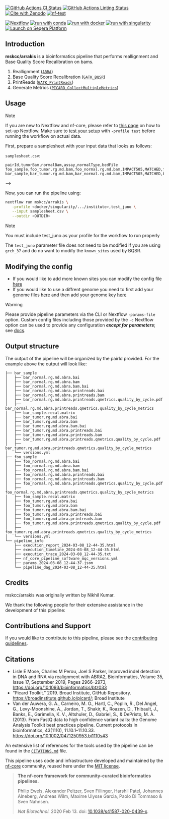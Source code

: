 [![GitHub Actions CI Status](https://github.com/mskcc/arrakis/actions/workflows/ci.yml/badge.svg)](https://github.com/mskcc/arrakis/actions/workflows/ci.yml)
[![GitHub Actions Linting Status](https://github.com/mskcc/arrakis/actions/workflows/linting.yml/badge.svg)](https://github.com/mskcc/arrakis/actions/workflows/linting.yml)[![Cite with Zenodo](http://img.shields.io/badge/DOI-10.5281/zenodo.XXXXXXX-1073c8?labelColor=000000)](https://doi.org/10.5281/zenodo.XXXXXXX)
[![nf-test](https://img.shields.io/badge/unit_tests-nf--test-337ab7.svg)](https://www.nf-test.com)

[![Nextflow](https://img.shields.io/badge/nextflow%20DSL2-%E2%89%A523.04.0-23aa62.svg)](https://www.nextflow.io/)
[![run with conda](http://img.shields.io/badge/run%20with-conda-3EB049?labelColor=000000&logo=anaconda)](https://docs.conda.io/en/latest/)
[![run with docker](https://img.shields.io/badge/run%20with-docker-0db7ed?labelColor=000000&logo=docker)](https://www.docker.com/)
[![run with singularity](https://img.shields.io/badge/run%20with-singularity-1d355c.svg?labelColor=000000)](https://sylabs.io/docs/)
[![Launch on Seqera Platform](https://img.shields.io/badge/Launch%20%F0%9F%9A%80-Seqera%20Platform-%234256e7)](https://tower.nf/launch?pipeline=https://github.com/mskcc/arrakis)

## Introduction

**mskcc/arrakis** is a bioinformatics pipeline that performs reallignment and Base Quality Score Recalibration on bams.

1. Reallignment ([`ABRA`](https://github.com/mozack/abra2))
2. Base Quality Score Recalibration ([`GATK_BQSR`](https://gatk.broadinstitute.org/hc/en-us/articles/360035890531-Base-Quality-Score-Recalibration-BQSR))
3. PrintReads ([`GATK_PrintReads`](https://gatk.broadinstitute.org/hc/en-us/articles/360036883571-PrintReads))
4. Generate Metrics ([`PICARD_CollectMultipleMetrics`](https://gatk.broadinstitute.org/hc/en-us/articles/360037594031-CollectMultipleMetrics-Picard))

## Usage

> [!NOTE]
> If you are new to Nextflow and nf-core, please refer to [this page](https://nf-co.re/docs/usage/installation) on how to set-up Nextflow. Make sure to [test your setup](https://nf-co.re/docs/usage/introduction#how-to-run-a-pipeline) with `-profile test` before running the workflow on actual data.

First, prepare a samplesheet with your input data that looks as follows:

`samplesheet.csv`:

```csv
pairId,tumorBam,normalBam,assay,normalType,bedFile
foo_sample,foo_tumor.rg.md.bam,foo_normal.rg.md.bam,IMPACT505,MATCHED,foo_tumor.foo_normal.fci.bed
bar_sample,bar_tumor.rg.md.bam,bar_normal.rg.md.bam,IMPACT505,MATCHED,bar_tumor.bar_normal.fci.bed
```

-->

Now, you can run the pipeline using:

<!-- TODO nf-core: update the following command to include all required parameters for a minimal example -->

```bash
nextflow run mskcc/arrakis \
   -profile <docker/singularity/.../institute>,test_juno \
   --input samplesheet.csv \
   --outdir <OUTDIR>
```

> [!NOTE]
> You must include test_juno as your profile for the workflow to run properly

The `test_juno` parameter file does not need to be modified if you are using `grch_37` and do no want to modify the `known_sites` used by BQSR.

## Modifying the config

- If you would like to add more known sites you can modify the config file [here](https://github.com/mskcc/Arrakis/blob/master/conf/test_juno.config#L59)
- If you would like to use a diffrent genome you need to first add your genome files [here](https://github.com/mskcc/Arrakis/blob/master/conf/juno_resources.config#L2) and then add your genome key [here](https://github.com/mskcc/Arrakis/blob/master/conf/test_juno.config#L38)

> [!WARNING]
> Please provide pipeline parameters via the CLI or Nextflow `-params-file` option. Custom config files including those provided by the `-c` Nextflow option can be used to provide any configuration _**except for parameters**_;
> see [docs](https://nf-co.re/usage/configuration#custom-configuration-files).

## Output structure

The output of the pipeline will be organized by the pairId provided. For the example above the output will look like:

```
├── bar_sample
│   ├── bar_normal.rg.md.abra.bai
│   ├── bar_normal.rg.md.abra.bam
│   ├── bar_normal.rg.md.abra.bam.bai
│   ├── bar_normal.rg.md.abra.printreads.bai
│   ├── bar_normal.rg.md.abra.printreads.bam
│   ├── bar_normal.rg.md.abra.printreads.qmetrics.quality_by_cycle.pdf
│   ├── bar_normal.rg.md.abra.printreads.qmetrics.quality_by_cycle_metrics
│   ├── bar_sample.recal.matrix
│   ├── bar_tumor.rg.md.abra.bai
│   ├── bar_tumor.rg.md.abra.bam
│   ├── bar_tumor.rg.md.abra.bam.bai
│   ├── bar_tumor.rg.md.abra.printreads.bai
│   ├── bar_tumor.rg.md.abra.printreads.bam
│   ├── bar_tumor.rg.md.abra.printreads.qmetrics.quality_by_cycle.pdf
│   ├── bar_tumor.rg.md.abra.printreads.qmetrics.quality_by_cycle_metrics
│   └── versions.yml
├── foo_sample
│   ├── foo_normal.rg.md.abra.bai
│   ├── foo_normal.rg.md.abra.bam
│   ├── foo_normal.rg.md.abra.bam.bai
│   ├── foo_normal.rg.md.abra.printreads.bai
│   ├── foo_normal.rg.md.abra.printreads.bam
│   ├── foo_normal.rg.md.abra.printreads.qmetrics.quality_by_cycle.pdf
│   ├── foo_normal.rg.md.abra.printreads.qmetrics.quality_by_cycle_metrics
│   ├── foo_sample.recal.matrix
│   ├── foo_tumor.rg.md.abra.bai
│   ├── foo_tumor.rg.md.abra.bam
│   ├── foo_tumor.rg.md.abra.bam.bai
│   ├── foo_tumor.rg.md.abra.printreads.bai
│   ├── foo_tumor.rg.md.abra.printreads.bam
│   ├── foo_tumor.rg.md.abra.printreads.qmetrics.quality_by_cycle.pdf
│   ├── foo_tumor.rg.md.abra.printreads.qmetrics.quality_by_cycle_metrics
│   └── versions.yml
└── pipeline_info
    ├── execution_report_2024-03-08_12-44-35.html
    ├── execution_timeline_2024-03-08_12-44-35.html
    ├── execution_trace_2024-03-08_12-44-35.txt
    ├── nf_core_pipeline_software_mqc_versions.yml
    ├── params_2024-03-08_12-44-37.json
    └── pipeline_dag_2024-03-08_12-44-35.html
```

## Credits

mskcc/arrakis was originally written by Nikhil Kumar.

We thank the following people for their extensive assistance in the development of this pipeline:

## Contributions and Support

If you would like to contribute to this pipeline, please see the [contributing guidelines](.github/CONTRIBUTING.md).

## Citations

- Lisle E Mose, Charles M Perou, Joel S Parker, Improved indel detection in DNA and RNA via realignment with ABRA2, Bioinformatics, Volume 35, Issue 17, September 2019, Pages 2966–2973, https://doi.org/10.1093/bioinformatics/btz033
- “Picard Toolkit.” 2019. Broad Institute, GitHub Repository. https://broadinstitute.github.io/picard/; Broad Institute
- Van der Auwera, G. A., Carneiro, M. O., Hartl, C., Poplin, R., Del Angel, G., Levy-Moonshine, A., Jordan, T., Shakir, K., Roazen, D., Thibault, J., Banks, E., Garimella, K. V., Altshuler, D., Gabriel, S., & DePristo, M. A. (2013). From FastQ data to high confidence variant calls: the Genome Analysis Toolkit best practices pipeline. Current protocols in bioinformatics, 43(1110), 11.10.1–11.10.33. https://doi.org/10.1002/0471250953.bi1110s43

An extensive list of references for the tools used by the pipeline can be found in the [`CITATIONS.md`](CITATIONS.md) file.

This pipeline uses code and infrastructure developed and maintained by the [nf-core](https://nf-co.re) community, reused here under the [MIT license](https://github.com/nf-core/tools/blob/master/LICENSE).

> **The nf-core framework for community-curated bioinformatics pipelines.**
>
> Philip Ewels, Alexander Peltzer, Sven Fillinger, Harshil Patel, Johannes Alneberg, Andreas Wilm, Maxime Ulysse Garcia, Paolo Di Tommaso & Sven Nahnsen.
>
> _Nat Biotechnol._ 2020 Feb 13. doi: [10.1038/s41587-020-0439-x](https://dx.doi.org/10.1038/s41587-020-0439-x).
